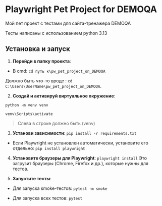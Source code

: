 # Playwright Pet Project for DEMOQA

Мой пет проект с тестами для сайта-тренажера DEMOQA

Тесты написаны с использованием python 3.13

## Установка и запуск

1. **Перейди в папку проекта**:

- В cmd:  `cd путь к\pw_pet_project_on_DEMOQA`

Должно быть что-то вроде : `cd C:\Users\UserName\pw_pet_project_on_DEMOQA`.


2. **Создай и активируй виртуальное окружение**:

  `python -m venv venv`

`venv\Scripts\activate`

>Слева в строке должно быть (venv)

3. **Установи зависимости**:
`pip install -r requirements.txt`
- Если Playwright не установлен автоматически, установите его отдельно:
`pip install playwright`


4. **Установите браузеры для Playwright**:
`playwright install`
Это загрузит браузеры (Chrome, Firefox и др.), которые нужны для тестов.


5. **Запустите тесты**:
- Для запуска smoke-тестов:
`pytest -m smoke`

- Для запуска всех тестов:
`pytest`
